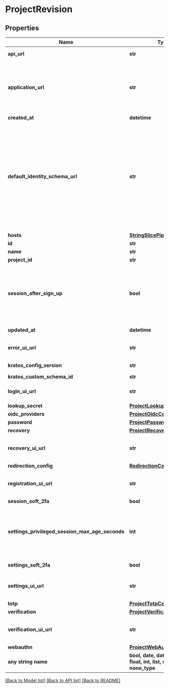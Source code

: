 # ProjectRevision


## Properties
Name | Type | Description | Notes
------------ | ------------- | ------------- | -------------
**api_url** | **str** | The Project API URL  The URL where the Project&#39;s APIs are available. | 
**application_url** | **str** | Your Application URL  The URL where your application is available. Your users will be redirected to this URL when they successfully complete a login, logout, verification, recovery, or registration flow.  More fine-grained redirection patterns are available for the individual flows. | 
**created_at** | **datetime** | The Project&#39;s Revision Creation Date | [readonly] 
**default_identity_schema_url** | **str** | Default Identity Schema URL  This represents your Ory Kratos Default Identity Schema. It is your identity&#39;s default schema. This allows setting custom fields such as \&quot;address\&quot;, specifying whether you want to log in using email or a username, and more. For more information on this topic, please check out the identity documentation.  The value of this field can be either any \&quot;https://\&quot; URL - for example a file hosted at GitHub, or a &#x60;preset://&#x60;-prefixed string. Available profiles are:  profile://email profile://username | 
**hosts** | [**StringSlicePipeDelimiter**](StringSlicePipeDelimiter.md) |  | 
**id** | **str** |  | 
**name** | **str** | The project&#39;s name. | 
**project_id** | **str** |  | 
**session_after_sign_up** | **bool** | Issue Session after Sign Up  If set to true, users will receive a session after they successfully signed up. Enabling this option allows account enumeration during registration flows. Read more: https://www.ory.sh/kratos/docs/self-service/flows/user-registration#successful-registration | 
**updated_at** | **datetime** | Last Time Project&#39;s Revision was Updated | [readonly] 
**error_ui_url** | **str** | Self-Service Error UI URL  Sets the UI URL for the error UI. If left empty, this will use Ory&#39;s hosted pages. | [optional] 
**kratos_config_version** | **str** | The Project&#39;s Kratos Config Version | [optional] [readonly] 
**kratos_custom_schema_id** | **str** |  | [optional] 
**login_ui_url** | **str** | Self-Service Login UI URL  Sets the UI URL for the login UI. If left empty, this will use Ory&#39;s hosted pages. | [optional] 
**lookup_secret** | [**ProjectLookupSecretConfig**](ProjectLookupSecretConfig.md) |  | [optional] 
**oidc_providers** | [**ProjectOidcConfigs**](ProjectOidcConfigs.md) |  | [optional] 
**password** | [**ProjectPasswordConfig**](ProjectPasswordConfig.md) |  | [optional] 
**recovery** | [**ProjectRecoveryConfig**](ProjectRecoveryConfig.md) |  | [optional] 
**recovery_ui_url** | **str** | Self-Service Login UI URL  Sets the UI URL for the recovery UI. If left empty, this will use Ory&#39;s hosted pages. | [optional] 
**redirection_config** | [**RedirectionConfig**](RedirectionConfig.md) |  | [optional] 
**registration_ui_url** | **str** | Self-Service Login UI URL  Sets the UI URL for the registration UI. If left empty, this will use Ory&#39;s hosted pages. | [optional] 
**session_soft_2fa** | **bool** | Enable Soft 2FA for Login Sessions | [optional] 
**settings_privileged_session_max_age_seconds** | **int** | Duration in Seconds of how long a Session is Privileged  Defines how long a session is considered privileged in seconds. If the session&#39;s authenticated_at is older than the value specified here, the user needs to re-authenticate to perform certain actions (e.g. password change). | [optional] 
**settings_soft_2fa** | **bool** | Enable Soft 2FA for Self-Service Settings Flows | [optional] 
**settings_ui_url** | **str** | Self-Service Settings UI URL  Sets the UI URL for the settings UI. If left empty, this will use Ory&#39;s hosted pages. | [optional] 
**totp** | [**ProjectTotpConfig**](ProjectTotpConfig.md) |  | [optional] 
**verification** | [**ProjectVerificationConfig**](ProjectVerificationConfig.md) |  | [optional] 
**verification_ui_url** | **str** | Self-Service Login UI URL  Sets the UI URL for the verification UI. If left empty, this will use Ory&#39;s hosted pages. | [optional] 
**webauthn** | [**ProjectWebAuthnConfig**](ProjectWebAuthnConfig.md) |  | [optional] 
**any string name** | **bool, date, datetime, dict, float, int, list, str, none_type** | any string name can be used but the value must be the correct type | [optional]

[[Back to Model list]](../README.md#documentation-for-models) [[Back to API list]](../README.md#documentation-for-api-endpoints) [[Back to README]](../README.md)


